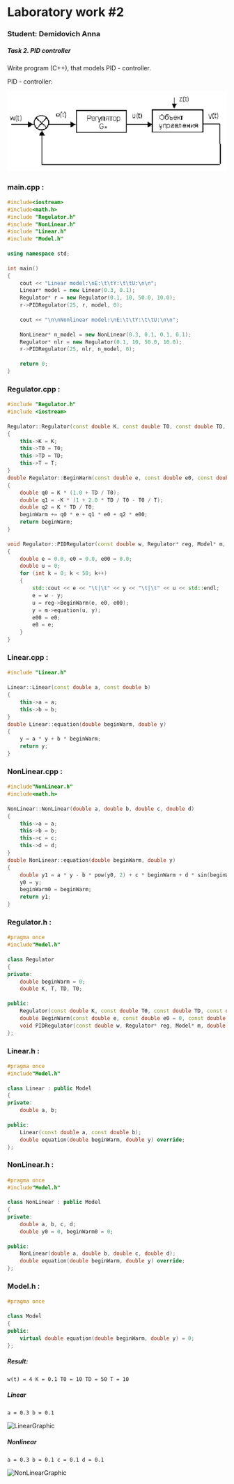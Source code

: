 # Laboratory work #2

### Student: Demidovich Anna
##### Task 2. PID controller

Write program (C++), that models PID - controller.

PID - controller:


![Schema](img/schema.png)





### main.cpp :
```c++
#include<iostream>
#include<math.h>
#include "Regulator.h"
#include "NonLinear.h"
#include "Linear.h"
#include "Model.h"

using namespace std;

int main()
{
	cout << "Linear model:\nE:\t\tY:\t\tU:\n\n";
	Linear* model = new Linear(0.3, 0.1);
	Regulator* r = new Regulator(0.1, 10, 50.0, 10.0);
	r->PIDRegulator(25, r, model, 0);

	cout << "\n\nNonlinear model:\nE:\t\tY:\t\tU:\n\n";

	NonLinear* n_model = new NonLinear(0.3, 0.1, 0.1, 0.1);
	Regulator* nlr = new Regulator(0.1, 10, 50.0, 10.0);
	r->PIDRegulator(25, nlr, n_model, 0);

	return 0;
}
```

### Regulator.cpp :
```c++
#include "Regulator.h"
#include <iostream>

Regulator::Regulator(const double K, const double T0, const double TD, const double T)
{
	this->K = K;
	this->T0 = T0;
	this->TD = TD;
	this->T = T;
}
double Regulator::BeginWarm(const double e, const double e0, const double e00)
{
	double q0 = K * (1.0 + TD / T0);
	double q1 = -K * (1 + 2.0 * TD / T0 - T0 / T);
	double q2 = K * TD / T0;
	beginWarm += q0 * e + q1 * e0 + q2 * e00;
	return beginWarm;
}

void Regulator::PIDRegulator(const double w, Regulator* reg, Model* m, double y)
{
	double e = 0.0, e0 = 0.0, e00 = 0.0;
	double u = 0;
	for (int k = 0; k < 50; k++)
	{
		std::cout << e << "\t|\t" << y << "\t|\t" << u << std::endl;
		e = w - y;
		u = reg->BeginWarm(e, e0, e00);
		y = m->equation(u, y);
		e00 = e0;
		e0 = e;
	}
}
```


###  Linear.cpp :
```c++
#include "Linear.h"

Linear::Linear(const double a, const double b)
{
	this->a = a;
	this->b = b;
}
double Linear::equation(double beginWarm, double y) 
{
	y = a * y + b * beginWarm;
	return y;
}
```


###  NonLinear.cpp :
```c++
#include"NonLinear.h"
#include<math.h>

NonLinear::NonLinear(double a, double b, double c, double d)
{
	this->a = a;
	this->b = b;
	this->c = c;
	this->d = d;
}
double NonLinear::equation(double beginWarm, double y) 
{
	double y1 = a * y - b * pow(y0, 2) + c * beginWarm + d * sin(beginWarm0);
	y0 = y;
	beginWarm0 = beginWarm;
	return y1;
}
```


###  Regulator.h :
```c++
#pragma once
#include"Model.h"

class Regulator
{
private:
	double beginWarm = 0;
	double K, T, TD, T0;

public:
	Regulator(const double K, const double T0, const double TD, const double T);
	double BeginWarm(const double e, const double e0 = 0, const double e00 = 0);
	void PIDRegulator(const double w, Regulator* reg, Model* m, double y);
};
```


###  Linear.h :
```c++
#pragma once
#include"Model.h"

class Linear : public Model
{
private:
	double a, b;

public:
	Linear(const double a, const double b);
	double equation(double beginWarm, double y) override;
};
```


### NonLinear.h :
```c++
#pragma once
#include"Model.h"

class NonLinear : public Model
{
private:
	double a, b, c, d;
	double y0 = 0, beginWarm0 = 0;

public:
	NonLinear(double a, double b, double c, double d);
	double equation(double beginWarm, double y) override;
};
```


### Model.h :
```c++
#pragma once

class Model
{
public:
	virtual double equation(double beginWarm, double y) = 0;
};
```

##### Result:
```w(t) = 4 K = 0.1 T0 = 10 TD = 50 T = 10```

##### Linear
 ```a = 0.3 b = 0.1```

![LinearGraphic](img/LinearGraphic.png)


##### Nonlinear
```a = 0.3 b = 0.1 c = 0.1 d = 0.1```

![NonLinearGraphic](img/NonlinearGraphic.png)